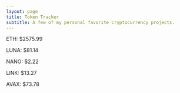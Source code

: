 ```yaml
---
layout: page
title: Token Tracker
subtitle: A few of my personal favorite cryptocurrency projects.
---
```


<!--BEGINCRYPTOINPUT-->
ETH: $2575.99

LUNA: $81.14

NANO: $2.22

LINK: $13.27

AVAX: $73.78

<!--ENDCRYPTOINPUT-->

